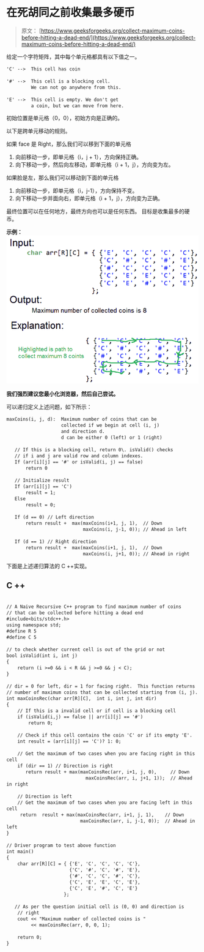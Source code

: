 # 在死胡同之前收集最多硬币

> 原文： [https://www.geeksforgeeks.org/collect-maximum-coins-before-hitting-a-dead-end/](https://www.geeksforgeeks.org/collect-maximum-coins-before-hitting-a-dead-end/)

给定一个字符矩阵，其中每个单元格都具有以下值之一。

```
'C' -->  This cell has coin

'#' -->  This cell is a blocking cell. 
         We can not go anywhere from this.

'E' -->  This cell is empty. We don't get
         a coin, but we can move from here.  
```

初始位置是单元格（0，0），初始方向是正确的。

以下是跨单元移动的规则。

如果 face 是 Right，那么我们可以移到下面的单元格

1.  向前移动一步，即单元格（i，j + 1），方向保持正确。
2.  向下移动一步，然后向左移动，即单元格（i + 1，j），方向变为左。

如果脸是左，那么我们可以移动到下面的单元格

1.  向前移动一步，即单元格（i，j-1），方向保持不变。
2.  向下移动一步并面向右，即单元格（i + 1，j），方向变为正确。

最终位置可以在任何地方，最终方向也可以是任何东西。 目标是收集最多的硬币。

**示例：**
[![example](img/e9221a02274b3cad4af9c80b7d9a9227.png)](https://media.geeksforgeeks.org/wp-content/cdn-uploads/example.png)

**我们强烈建议您最小化浏览器，然后自己尝试。**

可以递归定义上述问题，如下所示：

```
maxCoins(i, j, d):  Maximum number of coins that can be 
                    collected if we begin at cell (i, j)
                    and direction d.
                    d can be either 0 (left) or 1 (right)

   // If this is a blocking cell, return 0\. isValid() checks
   // if i and j are valid row and column indexes.
   If (arr[i][j] == '#' or isValid(i, j) == false)
       return 0

   // Initialize result
   If (arr[i][j] == 'C')
       result = 1;
   Else 
       result = 0;

   If (d == 0) // Left direction 
       return result +  max(maxCoins(i+1, j, 1),  // Down
                            maxCoins(i, j-1, 0)); // Ahead in left

   If (d == 1) // Right direction 
       return result +  max(maxCoins(i+1, j, 1),  // Down
                            maxCoins(i, j+1, 0)); // Ahead in right

```

下面是上述递归算法的 C ++实现。

## C ++

```

// A Naive Recursive C++ program to find maximum number of coins 
// that can be collected before hitting a dead end 
#include<bits/stdc++.h> 
using namespace std; 
#define R 5 
#define C 5 

// to check whether current cell is out of the grid or not 
bool isValid(int i, int j) 
{ 
    return (i >=0 && i < R && j >=0 && j < C); 
} 

// dir = 0 for left, dir = 1 for facing right.  This function returns 
// number of maximum coins that can be collected starting from (i, j). 
int maxCoinsRec(char arr[R][C],  int i, int j, int dir) 
{ 
    // If this is a invalid cell or if cell is a blocking cell 
    if (isValid(i,j) == false || arr[i][j] == '#') 
        return 0; 

    // Check if this cell contains the coin 'C' or if its empty 'E'. 
    int result = (arr[i][j] == 'C')? 1: 0; 

    // Get the maximum of two cases when you are facing right in this cell 
    if (dir == 1) // Direction is right 
       return result + max(maxCoinsRec(arr, i+1, j, 0),     // Down 
                             maxCoinsRec(arr, i, j+1, 1));  // Ahead in right 

    // Direction is left 
    // Get the maximum of two cases when you are facing left in this cell 
     return  result + max(maxCoinsRec(arr, i+1, j, 1),    // Down 
                           maxCoinsRec(arr, i, j-1, 0));  // Ahead in left 
} 

// Driver program to test above function 
int main() 
{ 
    char arr[R][C] = { {'E', 'C', 'C', 'C', 'C'}, 
                       {'C', '#', 'C', '#', 'E'}, 
                       {'#', 'C', 'C', '#', 'C'}, 
                       {'C', 'E', 'E', 'C', 'E'}, 
                       {'C', 'E', '#', 'C', 'E'} 
                     }; 

   // As per the question initial cell is (0, 0) and direction is 
    // right 
    cout << "Maximum number of collected coins is "
         << maxCoinsRec(arr, 0, 0, 1); 

    return 0; 
} 

```